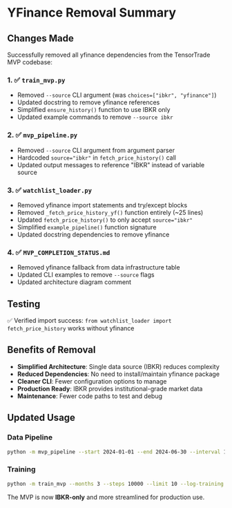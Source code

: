 # YFinance Removal Summary

## Changes Made

Successfully removed all yfinance dependencies from the TensorTrade MVP codebase:

### 1. ✅ `train_mvp.py`
- Removed `--source` CLI argument (was `choices=["ibkr", "yfinance"]`)
- Updated docstring to remove yfinance references
- Simplified `ensure_history()` function to use IBKR only
- Updated example commands to remove `--source ibkr`

### 2. ✅ `mvp_pipeline.py`  
- Removed `--source` CLI argument from argument parser
- Hardcoded `source="ibkr"` in `fetch_price_history()` call
- Updated output messages to reference "IBKR" instead of variable source

### 3. ✅ `watchlist_loader.py`
- Removed yfinance import statements and try/except blocks
- Removed `_fetch_price_history_yf()` function entirely (~25 lines)
- Updated `fetch_price_history()` to only accept `source="ibkr"`
- Simplified `example_pipeline()` function signature
- Updated docstring dependencies to remove yfinance

### 4. ✅ `MVP_COMPLETION_STATUS.md`
- Removed yfinance fallback from data infrastructure table
- Updated CLI examples to remove `--source` flags
- Updated architecture diagram comment

## Testing
✅ Verified import success: `from watchlist_loader import fetch_price_history` works without yfinance

## Benefits of Removal
- **Simplified Architecture**: Single data source (IBKR) reduces complexity
- **Reduced Dependencies**: No need to install/maintain yfinance package
- **Cleaner CLI**: Fewer configuration options to manage
- **Production Ready**: IBKR provides institutional-grade market data
- **Maintenance**: Fewer code paths to test and debug

## Updated Usage

### Data Pipeline
```bash
python -m mvp_pipeline --start 2024-01-01 --end 2024-06-30 --interval 1d --limit 10
```

### Training
```bash
python -m train_mvp --months 3 --steps 10000 --limit 10 --log-training
```

The MVP is now **IBKR-only** and more streamlined for production use.
